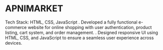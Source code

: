 # APNIMARKET
Tech Stack: HTML, CSS, JavaScript .  Developed a fully functional e-commerce website for online shopping with user authentication, product listing, cart  system, and order management.  .  Designed responsive UI using HTML, CSS, and JavaScript to ensure a seamless user experience across devices.
